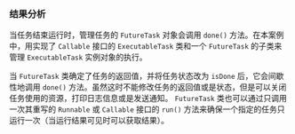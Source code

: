 ### 结果分析

当任务结束运行时，管理任务的 `FutureTask` 对象会调用 `done()` 方法。在本案例中，用实现了 `Callable` 接口的 `ExecutableTask` 类和一个 `FutureTask` 的子类来管理 `ExecutableTask` 实例对象的执行。

当 `FutureTask` 类确定了任务的返回值，并将任务状态改为 `isDone` 后，它会间歇性地调用 `done()` 方法。虽然这时不能修改任务的返回值或是状态，但是可以关闭任务使用的资源，打印日志信息或是发送通知。 `FutureTask` 类也可以通过只调用一次其重写的 `Runnable` 或 `Callable` 接口的 `run()` 方法来确保一个指定的任务只运行一次（当运行结果可见时可以获取结果）。


